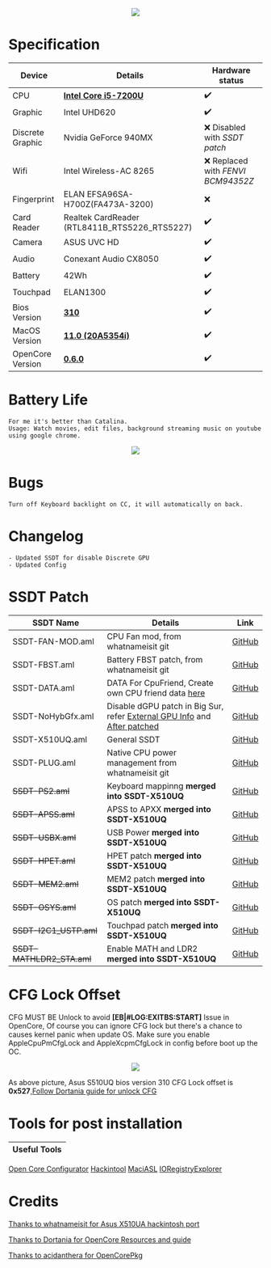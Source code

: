 <p align="center">
<img src="https://i.imgur.com/piJu4XY.png")
    </p>

# Specification

Device | Details | Hardware status 
------------ | ------------- | ------------- 
CPU | [**Intel Core i5-7200U**](https://ark.intel.com/content/www/us/en/ark/products/95443/intel-core-i5-7200u-processor-3m-cache-up-to-3-10-ghz.html) | :heavy_check_mark:
Graphic | Intel UHD620 | :heavy_check_mark:
Discrete Graphic | Nvidia GeForce 940MX | :x:  Disabled with *SSDT patch*
Wifi | Intel Wireless-AC 8265 | :x:  Replaced with *FENVI BCM94352Z* 
Fingerprint | ELAN EFSA96SA-H700Z(FA473A-3200) | :x: 
Card Reader | Realtek CardReader (RTL8411B_RTS5226_RTS5227) | :heavy_check_mark:
Camera | ASUS UVC HD | :heavy_check_mark:
Audio | Conexant Audio CX8050 | :heavy_check_mark:
Battery | 42Wh | :heavy_check_mark:
Touchpad | ELAN1300 | :heavy_check_mark:
Bios Version | [**310**](https://dlcdnets.asus.com/pub/ASUS/nb/X510UQ/X510UQAS310.zip) | :heavy_check_mark: 
MacOS Version | [**11.0 (20A5354i)**](https://developer.apple.com/macos/) | :heavy_check_mark:
OpenCore Version | [**0.6.0**](https://github.com/acidanthera/OpenCorePkg) | :heavy_check_mark:


# Battery Life 
    For me it's better than Catalina. 
    Usage: Watch movies, edit files, background streaming music on youtube using google chrome. 

<p align="center">
<img src="https://i.imgur.com/syp1bDF.png")
    </p>
    
# Bugs 

    Turn off Keyboard backlight on CC, it will automatically on back. 
    

# Changelog 
    
    - Updated SSDT for disable Discrete GPU 
    - Updated Config

# SSDT Patch

SSDT Name | Details | Link
------------ | ------------- | -------------
SSDT-FAN-MOD.aml | CPU Fan mod, from whatnameisit git | [GitHub](https://github.com/whatnameisit/Asus-Vivobook-X510UA-BQ490-Catalina-10.15.3-Hackintosh)
SSDT-FBST.aml | Battery FBST patch, from whatnameisit git | [GitHub](https://github.com/whatnameisit/Asus-Vivobook-X510UA-BQ490-Catalina-10.15.3-Hackintosh)
SSDT-DATA.aml | DATA For CpuFriend, Create own CPU friend data [here](https://github.com/corpnewt/CPUFriendFriend) | [GitHub](https://github.com/JoK3rLeE/Asus-S510UQ-BQ178T/raw/Big-Sur/OpenCore%20(Big%20Sur)/EFI/OC/ACPI/SSDT-DATA.aml)
SSDT-NoHybGfx.aml | Disable dGPU patch in Big Sur, refer [External GPU Info](https://i.imgur.com/jiTHabt.png) and [After patched](https://i.imgur.com/tURa1DG.png) | [GitHub](https://github.com/JoK3rLeE/Asus-S510UQ-BQ178T/raw/Big-Sur/OpenCore%20(Big%20Sur)/EFI/OC/ACPI/SSDT-NoHybGfx.aml)
SSDT-X510UQ.aml | General SSDT | [GitHub](https://github.com/JoK3rLeE/Asus-S510UQ-BQ178T/blob/Big-Sur/OpenCore%20(Big%20Sur)/EFI/OC/ACPI/SSDT-X510UQ.aml)
SSDT-PLUG.aml | Native CPU power management from whatnameisit git | [GitHub](https://github.com/whatnameisit/Asus-Vivobook-X510UA-BQ490-Catalina-10.15.3-Hackintosh)
~~SSDT-PS2.aml~~ | Keyboard mappinng **merged into SSDT-X510UQ** | [GitHub](https://github.com/whatnameisit/Asus-Vivobook-X510UA-BQ490-Catalina-10.15.3-Hackintosh)
~~SSDT-APSS.aml~~ | APSS to APXX **merged into SSDT-X510UQ** | [GitHub](https://github.com/whatnameisit/Asus-Vivobook-X510UA-BQ490-Catalina-10.15.3-Hackintosh)
~~SSDT-USBX.aml~~ | USB Power **merged into SSDT-X510UQ** | [GitHub](https://github.com/whatnameisit/Asus-Vivobook-X510UA-BQ490-Catalina-10.15.3-Hackintosh)
~~SSDT-HPET.aml~~ | HPET patch **merged into SSDT-X510UQ** | [GitHub](https://github.com/whatnameisit/Asus-Vivobook-X510UA-BQ490-Catalina-10.15.3-Hackintosh)
~~SSDT-MEM2.aml~~ | MEM2 patch **merged into SSDT-X510UQ** | [GitHub](https://github.com/whatnameisit/Asus-Vivobook-X510UA-BQ490-Catalina-10.15.3-Hackintosh)
~~SSDT-OSYS.aml~~ | OS patch **merged into SSDT-X510UQ** | [GitHub](https://github.com/whatnameisit/Asus-Vivobook-X510UA-BQ490-Catalina-10.15.3-Hackintosh)
~~SSDT-I2C1_USTP.aml~~ | Touchpad patch **merged into SSDT-X510UQ** | [GitHub](https://github.com/whatnameisit/Asus-Vivobook-X510UA-BQ490-Catalina-10.15.3-Hackintosh)
~~SSDT-MATHLDR2_STA.aml~~ | Enable MATH and LDR2 **merged into SSDT-X510UQ** | [GitHub](https://github.com/whatnameisit/Asus-Vivobook-X510UA-BQ490-Catalina-10.15.3-Hackintosh)


# CFG Lock Offset
CFG MUST BE Unlock to avoid **[EB|#LOG:EXITBS:START]** Issue in OpenCore, Of course you can ignore CFG lock but there's a chance to causes kernel panic when update OS. Make sure you enable AppleCpuPmCfgLock and AppleXcpmCfgLock in config before boot up the OC. 


<p align="center">
<img src="https://i.imgur.com/S4Repod.png")
    </p>

As above picture, Asus S510UQ bios version 310 CFG Lock offset is **0x527**,[Follow Dortania guide for unlock CFG](https://dortania.github.io/OpenCore-Install-Guide/extras/msr-lock.html)
    
# Tools for post installation 

Useful Tools |
------------ |
[Open Core Configurator](https://mackie100projects.altervista.org/download-opencore-configurator/)
[Hackintool](https://github.com/headkaze/Hackintool)
[MaciASL](https://bitbucket.org/RehabMan/os-x-maciasl-patchmatic/downloads/) 
[IORegistryExplorer](https://github.com/vulgo/IORegistryExplorer) 


# Credits 
[Thanks to whatnameisit for Asus X510UA hackintosh port](https://github.com/whatnameisit/Asus-Vivobook-X510UA-BQ490-Catalina-10.15.3-Hackintosh)

[Thanks to Dortania for OpenCore Resources and guide](https://github.com/dortania)

[Thanks to acidanthera for OpenCorePkg](https://github.com/acidanthera/OpenCorePkg)



